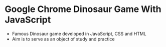 # Google Chrome Dinosaur Game With JavaScript

- Famous Dinosaur game developed in JavaScript, CSS and HTML
- Aim is to serve as an object of study and practice
